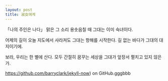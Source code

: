 ```yaml
---
layout: post
title: 淑女에게
---
```


「나의 주인은 나다」
맑은 그 소리 용솟음칠 때
그대는 이미 숙녀이다.

어제의 길이 오늘 지도에서 사라져도
그대는 항해를 시작한다. 
길 없는 바다가 그대의 대지이기에.

보라,
우리는 한 별에 산다.
모두 간절히 꿈꾸는 세상을
그대가 앞장서 펼치고 있지 않은가.


https://github.com/barryclark/jekyll-now) on GitHub.gggbbb